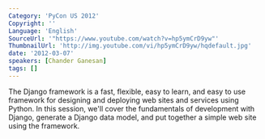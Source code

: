 ```yaml
---
Category: 'PyCon US 2012'
Copyright: ''
Language: 'English'
SourceUrl: '"https://www.youtube.com/watch?v=hp5ymCrD9yw"'
ThumbnailUrl: 'http://img.youtube.com/vi/hp5ymCrD9yw/hqdefault.jpg'
date: '2012-03-07'
speakers: [Chander Ganesan]
tags: []
---
```

The Django framework is a fast, flexible, easy to learn, and easy to use
framework for designing and deploying web sites and services using Python. In
this session, we'll cover the fundamentals of development with Django,
generate a Django data model, and put together a simple web site using the
framework.

